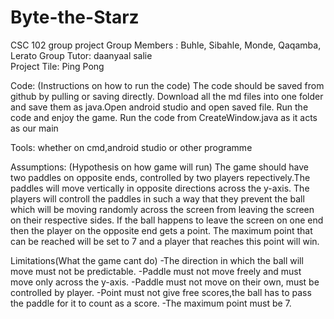 # Byte-the-Starz
CSC 102 group project
Group Members : Buhle, Sibahle, Monde, Qaqamba, Lerato
Group Tutor:  daanyaal salie	
Project Tile: Ping Pong

Code: (Instructions on how to run the code)
The code should be saved from github by pulling or saving directly. 
Download all the md files into one folder and save them as java.Open android studio and open saved file. Run the code and enjoy the game.
Run the code from CreateWindow.java as it acts as our main

Tools: whether on cmd,android studio or other programme

Assumptions: (Hypothesis on how game will run)
The game should have two paddles on opposite ends, controlled by two players repectively.The paddles will move vertically in opposite directions across the y-axis.
The players will controll the paddles in such a way that they prevent the ball which will be moving randomly across the screen from leaving the screen on their respective sides. If the ball happens to leave the screen on one end then the player on the opposite end gets a point. The maximum point that can be reached will be set to 7 and a player that reaches this point will win.

Limitations(What the game cant do)
-The direction in which the ball will move must not be predictable.
-Paddle must not move freely and must move only across the y-axis.
-Paddle must not move on  their own, must be controlled by player.
-Point must not give free scores,the ball has to pass the paddle for it to count as a score.
-The maximum point must be 7.
